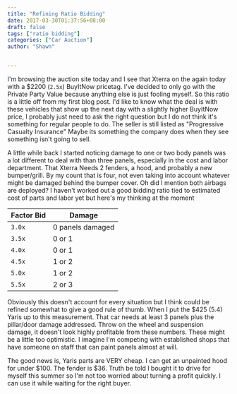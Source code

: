 ```yaml
---
title: "Refining Ratio Bidding"
date: 2017-03-30T01:37:56+08:00
draft: false
tags: ["ratio bidding"]
categories: ["Car Auction"]
author: "Shawn"


---
```


I'm browsing the auction site today and I see that Xterra on the again today with a $2200 (`2.5x`) BuyItNow pricetag.
I've decided to only go with the Private Party Value because anything else is just fooling myself. So this ratio is a little off from my first blog post.
I'd like to know what the deal is with these vehicles that show up the next day with a slightly higher BuyItNow price, I probably just need to ask the right question but I do not think it's something for regular people to do. The seller is still listed as "Progressive Casualty Insurance" Maybe its something the company does when they see something isn't going to sell.

A little while back I started noticing damage to one or two body panels was a lot different to deal with than three panels, especially in the cost and labor department. That Xterra Needs 2 fenders, a hood, and probably a new bumper/grill. By my count that is four, not even taking into account whatever might be damaged behind the bumper cover. Oh did I mention both airbags are deployed? I haven't worked out a good bidding ratio tied to estimated cost of parts and labor yet but here's my thinking at the moment

Factor Bid | Damage
----|----
`3.0x` | 0 panels damaged
`3.5x` | 0 or 1
`4.0x` | 0 or 1
`4.5x` | 1 or 2
`5.0x` | 1 or 2
`5.5x` | 2 or 3

Obviously this doesn't account for every situation but I think could be refined somewhat to give a good rule of thumb. When I put the $425 (5.4) Yaris up to this measurement. That car needs at least 3 panels plus the pillar/door damage addressed. Throw on the wheel and suspension damage, it doesn't look highly profitable from these numbers. These might be a little too optimistic. I imagine I'm competing with established shops that have someone on staff that can paint panels almost at will.

The good news is, Yaris parts are VERY cheap. I can get an unpainted hood for under $100. The fender is $36. Truth be told I bought it to drive for myself this summer so I'm not too worried about turning a profit quickly. I can use it while waiting for the right buyer.